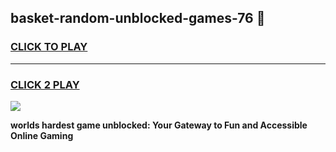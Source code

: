 
## basket-random-unblocked-games-76 👋
<h3>
<a href="https://premium.freeplayer.one?title=basket-random-unblocked-games-76&ref=14F">CLICK TO PLAY</a></h3>
<hr>

<h3>
<a href="https://premium.freeplayer.one?title=basket-random-unblocked-games-76&ref=14F">CLICK 2 PLAY</a>
  
</h3>

<a href="https://premium.freeplayer.one?title=basket-random-unblocked-games-76&ref=12F/"><img src="https://clearcache.store/games.png"></a>


**worlds hardest game unblocked: Your Gateway to Fun and Accessible Online Gaming**
